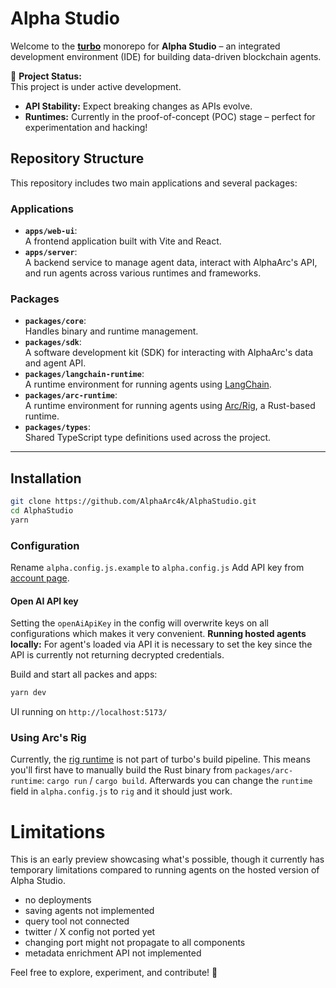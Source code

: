 # Alpha Studio


Welcome to the **[turbo](https://turbo.build/)** monorepo for **Alpha Studio** – an integrated development environment (IDE) for building data-driven blockchain agents.  

🚧 **Project Status:**  
This project is under active development.  
- **API Stability:** Expect breaking changes as APIs evolve.  
- **Runtimes:** Currently in the proof-of-concept (POC) stage – perfect for experimentation and hacking!  

## Repository Structure  

This repository includes two main applications and several packages:  

### Applications  
- **`apps/web-ui`**:  
  A frontend application built with Vite and React.  
- **`apps/server`**:  
  A backend service to manage agent data, interact with AlphaArc's API, and run agents across various runtimes and frameworks.  

### Packages  
- **`packages/core`**:  
  Handles binary and runtime management.  
- **`packages/sdk`**:  
  A software development kit (SDK) for interacting with AlphaArc's data and agent API.  
- **`packages/langchain-runtime`**:  
  A runtime environment for running agents using [LangChain](https://www.langchain.com/).  
- **`packages/arc-runtime`**:  
  A runtime environment for running agents using [Arc/Rig](https://github.com/0xPlaygrounds/rig), a Rust-based runtime.  
- **`packages/types`**:  
  Shared TypeScript type definitions used across the project.  

---

## Installation

```bash
git clone https://github.com/AlphaArc4k/AlphaStudio.git
cd AlphaStudio
yarn
```

### Configuration

Rename `alpha.config.js.example` to `alpha.config.js`
Add API key from [account page](https://www.alphaarc.xyz/account).

#### Open AI  API key
Setting the `openAiApiKey` in the config will overwrite keys on all configurations which makes it very convenient.
**Running hosted agents locally:** For agent's loaded via API it is necessary to set the key since the API is currently not returning decrypted credentials.

Build and start all packes and apps:
```bash
yarn dev
```

UI running on `http://localhost:5173/`

### Using Arc's Rig
Currently, the [rig runtime](https://github.com/0xPlaygrounds/rig) is not part of turbo's build pipeline.
This means you'll first have to manually build the Rust binary from `packages/arc-runtime`:
`cargo run` / `cargo build`.
Afterwards you can change the `runtime` field in `alpha.config.js` to `rig` and it should just work.

# Limitations

This is an early preview showcasing what's possible, though it currently has temporary limitations compared to running agents on the hosted version of Alpha Studio.
- no deployments
- saving agents not implemented
- query tool not connected
- twitter / X config not ported yet
- changing port might not propagate to all components
- metadata enrichment API not implemented



Feel free to explore, experiment, and contribute! 🌟  

